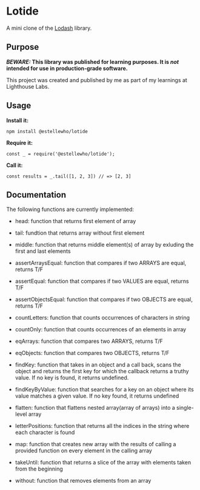 # Lotide

A mini clone of the [Lodash](https://lodash.com) library.

## Purpose

**_BEWARE:_ This library was published for learning purposes. It is _not_ intended for use in production-grade software.**

This project was created and published by me as part of my learnings at Lighthouse Labs. 

## Usage

**Install it:**

`npm install @estellewho/lotide`

**Require it:**

`const _ = require('@estellewho/lotide');`

**Call it:**

`const results = _.tail([1, 2, 3]) // => [2, 3]`

## Documentation

The following functions are currently implemented:

* head: function that returns first element of array

* tail: fundtion that returns array without first element 

* middle: function that returns middle element(s) of array by exluding the first and last elements

* assertArraysEqual: function that compares if two ARRAYS are equal, returns T/F

* assertEqual: function that compares if two VALUES are equal, returns T/F

* assertObjectsEqual: function that compares if two OBJECTS are equal, returns T/F

* countLetters: function that counts occurrences of characters in string

* countOnly: function that counts occurrences of an elements in array

* eqArrays: function that compares two ARRAYS, returns T/F

* eqObjects: function that compares two OBJECTS, returns T/F

* findKey: function that takes in an object and a call back, scans the object and returns the first key for which the callback returns a truthy value. If no key is found, it returns undefined.

* findKeyByValue: function that searches for a key on an object where its value matches a given value. If no key found, it returns undefined

* flatten: function that flattens nested array(array of arrays) into a single-level array

* letterPositions: function that returns all the indices in the string where each character is found

* map: function that creates new array with the results of calling a provided function on every element in the calling array

* takeUntil: function that returns a slice of the array with elements taken from the beginning

* without: function that removes elements from an array
